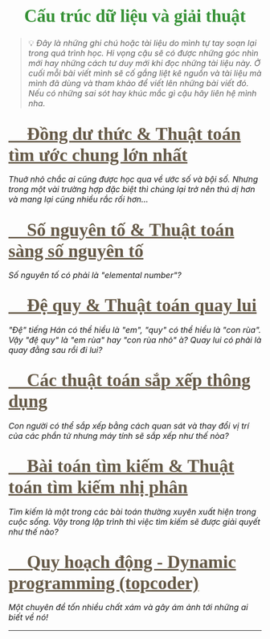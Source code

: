 
<div id="custom">

# Cấu trúc dữ liệu và giải thuật

</div>

> 💡 *Đây là những ghi chú hoặc tài liệu do mình tự tay soạn lại trong quá trình học. Hi vọng cậu sẽ có được những góc nhìn mới hay những cách tư duy mới khi đọc những tài liệu này. Ở cuối mỗi bài viết mình sẽ cố gắng liệt kê nguồn và tài liệu mà mình đã dùng và tham khảo để viết lên những bài viết đó. Nếu có những sai sót hay khúc mắc gì cậu hãy liên hệ mình nha.*

<div id="post2">

## [🌱 Đồng dư thức & Thuật toán tìm ước chung lớn nhất](./modulo-gcd/)

</div>

*Thuở nhỏ chắc ai cũng được học qua về ước số và bội số. Nhưng trong một vài trường hợp đặc biệt thì chúng lại trở nên thú dị hơn và mang lại cũng nhiều rắc rối hơn...*

<div id="post2">

## [🌱 Số nguyên tố & Thuật toán sàng số nguyên tố](./prime-number)

</div>

*Số nguyên tố có phải là "elemental number"?*

<div id="post2">

## [🌱 Đệ quy & Thuật toán quay lui](./recursion)

</div>

*"Đệ" tiếng Hán có thể hiểu là "em", "quy" có thể hiểu là "con rùa". Vậy "đệ quy" là "em rùa" hay "con rùa nhỏ" à? Quay lui có phải là quay đằng sau rồi đi lui?*

<div id="post2">

## [🌱 Các thuật toán sắp xếp thông dụng](./sorting)

</div>

*Con người có thể sắp xếp bằng cách quan sát và thay đổi vị trí của các phần tử nhưng máy tính sẽ sắp xếp như thế nòa?*

<div id="post2">

## [🌱 Bài toán tìm kiếm & Thuật toán tìm kiếm nhị phân](./searching)

</div>

*Tìm kiếm là một trong các bài toán thường xuyên xuất hiện trong cuộc sống. Vậy trong lập trình thì việc tìm kiếm sẽ được giải quyết như thế nào?*

<div id="post2">

## [🌱 Quy hoạch động - Dynamic programming (topcoder)](./dynamic-programming)

</div>

*Một chuyên đề tốn nhiều chất xám và gây ám ảnh tới những ai biết về nó!*

---

<!-- Page styling -->

<style>
@import url('https://fonts.googleapis.com/css2?family=Charm:wght@400;700&display=swap');

.hero .description {
    font-style: italic;
    color: #483838 !important;
}

.hero h1 {
    color: #379237;
    font-family: 'Charm', cursive;
    font-size: 2.5em;
    text-align: center;
}

#custom h1 {
    color: #379237;
    font-family: 'Charm', cursive;
    font-size: 2.5em;
    text-align: center;
}

#custom h2 {
    color: #379237;
    font-family: 'Charm', cursive;
    font-size: 2em;
    text-align: center;
}

#platform1 h1 {
    color: #4E944F;
    font-family: 'Charm', cursive;
    font-size: 2.5em;
    text-align: center !important;
}

#platform2 h2 {
    color: #665A48;
    font-family: 'Charm', cursive;
    font-size: 2em;
    text-align: left !important;
}

#platform3 h3 {
    color: #AA8B56;
    font-family: 'Charm', cursive;
    font-size: 1.7em;
    text-align: left !important;
}

#post2 a {
    color: #665A48;
    font-family: 'Charm', cursive;
    font-size: 1.7em;
    text-align: left !important;
}

#post2 h2 {
    text-align: left !important;
}

#post3 a {
    color: #665A48;
    font-family: 'Charm', cursive;
    font-size: 1.3em;
    text-align: left !important;
}

#post3 h3 {
    text-align: left !important;
}

p {
    font-size: 1.15em;
}

</style>
